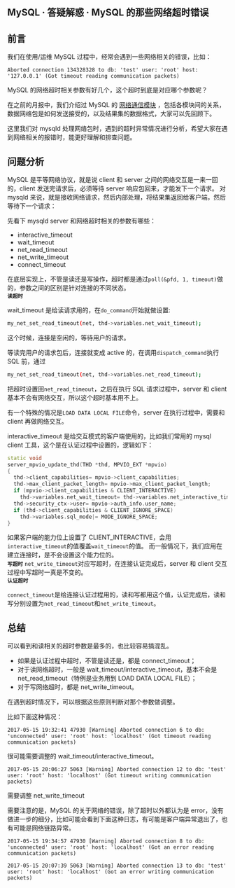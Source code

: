 ## MySQL · 答疑解惑 · MySQL 的那些网络超时错误


    
## 前言


我们在使用/运维 MySQL 过程中，经常会遇到一些网络相关的错误，比如：  

```LANG
Aborted connection 134328328 to db: 'test' user: 'root' host: '127.0.0.1' (Got timeout reading communication packets)

```


MySQL 的网络超时相关参数有好几个，这个超时到底是对应哪个参数呢？  


在之前的月报中，我们介绍过 MySQL 的 [网络通信模块][0] ，包括各模块间的关系，数据网络包是如何发送接受的，以及结果集的数据格式，大家可以先回顾下。  


这里我们对 mysqld 处理网络包时，遇到的超时异常情况进行分析，希望大家在遇到网络相关的报错时，能更好理解和排查问题。  

## 问题分析


MySQL 是平等网络协议，就是说 client 和 server 之间的网络交互是一来一回的，client 发送完请求后，必须等待 server 响应包回来，才能发下一个请求。
对 mysqld 来说，就是接收网络请求，然后内部处理，将结果集返回给客户端，然后等待下一个请求：  


先看下 mysqld server 和网络超时相关的参数有哪些：  


* interactive_timeout
* wait_timeout
* net_read_timeout
* net_write_timeout
* connect_timeout



在底层实现上，不管是读还是写操作，超时都是通过`poll(&pfd, 1, timeout)`做的，参数之间的区别是针对连接的不同状态。   **`读超时`**   


wait_timeout 是给读请求用的，在`do_command`开始就做设置:  

```bash
my_net_set_read_timeout(net, thd->variables.net_wait_timeout);

```


这个时候，连接是空闲的，等待用户的请求。  


等读完用户的请求包后，连接就变成 active 的，在调用`dispatch_command`执行 SQL 前，通过  

```bash
my_net_set_read_timeout(net, thd->variables.net_read_timeout);

```


把超时设置回`net_read_timeout`，之后在执行 SQL 请求过程中，server 和 client 基本不会有网络交互，所以这个超时基本用不上。  


有一个特殊的情况是`LOAD DATA LOCAL FILE`命令，server 在执行过程中，需要和 client 再做网络交互。  


interactive_timeout 是给交互模式的客户端使用的，比如我们常用的 mysql client 工具，这个是在认证过程中设置的，逻辑如下：  

```cpp
static void
server_mpvio_update_thd(THD *thd, MPVIO_EXT *mpvio)
{
  thd->client_capabilities= mpvio->client_capabilities;
  thd->max_client_packet_length= mpvio->max_client_packet_length;
  if (mpvio->client_capabilities & CLIENT_INTERACTIVE)
    thd->variables.net_wait_timeout= thd->variables.net_interactive_timeout;
  thd->security_ctx->user= mpvio->auth_info.user_name;
  if (thd->client_capabilities & CLIENT_IGNORE_SPACE)
    thd->variables.sql_mode|= MODE_IGNORE_SPACE;
}

```


如果客户端的能力位上设置了 CLIENT_INTERACTIVE，会用`interactive_timeout`的值覆盖`wait_timeout`的值。
而一般情况下，我们应用在建立连接时，是不会设置这个能力位的。   **`写超时`** `net_write_timeout`对应写超时，在连接认证完成后，server 和 client 交互过程中写超时一真是不变的。   **`认证超时`**   

`connect_timeout`是给连接认证过程用的，读和写都用这个值，认证完成后，读和写分别设置为`net_read_timeout`和`net_write_timeout`。  

## 总结


可以看到和读相关的超时参数是最多的，也比较容易搞混乱。  


* 如果是认证过程中超时，不管是读还是，都是 connect_timeout；
* 对于读网络超时，一般是 wait_timeout/interactive_timeout，基本不会是 net_read_timeout（特例是业务用到 LOAD DATA LOCAL FILE）；
* 对于写网络超时，都是 net_write_timeout。



在遇到超时情况下，可以根据这些原则判断对那个参数做调整。  


比如下面这种情况：  

```LANG
2017-05-15 19:32:41 47930 [Warning] Aborted connection 6 to db: 'unconnected' user: 'root' host: 'localhost' (Got timeout reading communication packets)

```


很可能需要调整的 wait_timeout/interactive_timeout。  

```LANG
2017-05-15 20:06:27 5063 [Warning] Aborted connection 12 to db: 'test' user: 'root' host: 'localhost' (Got timeout writing communication packets)

```


需要调整 net_write_timeout  


需要注意的是，MySQL 的关于网络的错误，除了超时以外都认为是 error，没有做进一步的细分，比如可能会看到下面这种日志，有可能是客户端异常退出了，也有可能是网络链路异常。  

```LANG
2017-05-15 19:34:57 47930 [Warning] Aborted connection 8 to db: 'unconnected' user: 'root' host: 'localhost' (Got an error reading communication packets)

2017-05-15 20:07:39 5063 [Warning] Aborted connection 13 to db: 'test' user: 'root' host: 'localhost' (Got an error writing communication packets)

```


[0]: http://mysql.taobao.org/monthly/2016/07/04/